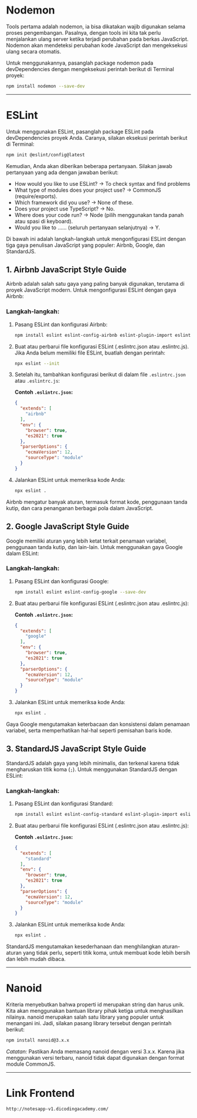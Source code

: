 # Nodemon

Tools pertama adalah nodemon, ia bisa dikatakan wajib digunakan selama proses pengembangan. Pasalnya, dengan tools ini kita tak perlu menjalankan ulang server ketika terjadi perubahan pada berkas JavaScript. Nodemon akan mendeteksi perubahan kode JavaScript dan mengeksekusi ulang secara otomatis.

Untuk menggunakannya, pasanglah package nodemon pada devDependencies dengan mengeksekusi perintah berikut di Terminal proyek:

```bash
npm install nodemon --save-dev
```
---

# ESLint

Untuk menggunakan ESLint, pasanglah package ESLint pada devDependencies proyek Anda. Caranya, silakan eksekusi perintah berikut di Terminal:

```bash
npm init @eslint/config@latest
```

Kemudian, Anda akan diberikan beberapa pertanyaan. Silakan jawab pertanyaan yang ada dengan jawaban berikut:

- How would you like to use ESLint? -> To check syntax and find problems
- What type of modules does your project use? -> CommonJS (require/exports).
- Which framework did you use? -> None of these. 
- Does your project use TypeScript? -> No.
- Where does your code run? -> Node (pilih menggunakan tanda panah atau spasi di keyboard).
- Would you like to …… (seluruh pertanyaan selanjutnya) -> Y.


Di bawah ini adalah langkah-langkah untuk mengonfigurasi ESLint dengan tiga gaya penulisan JavaScript yang populer: Airbnb, Google, dan StandardJS.

## 1. Airbnb JavaScript Style Guide

Airbnb adalah salah satu gaya yang paling banyak digunakan, terutama di proyek JavaScript modern. Untuk mengonfigurasi ESLint dengan gaya Airbnb:

### Langkah-langkah:
1. Pasang ESLint dan konfigurasi Airbnb:

    ```bash
    npm install eslint eslint-config-airbnb eslint-plugin-import eslint-plugin-react --save-dev
    ```

2. Buat atau perbarui file konfigurasi ESLint (.eslintrc.json atau .eslintrc.js). Jika Anda belum memiliki file ESLint, buatlah dengan perintah:

    ```bash
    npx eslint --init
    ```

3. Setelah itu, tambahkan konfigurasi berikut di dalam file `.eslintrc.json` atau `.eslintrc.js`:

    **Contoh `.eslintrc.json`:**
    ```json
    {
      "extends": [
        "airbnb"
      ],
      "env": {
        "browser": true,
        "es2021": true
      },
      "parserOptions": {
        "ecmaVersion": 12,
        "sourceType": "module"
      }
    }
    ```

4. Jalankan ESLint untuk memeriksa kode Anda:

    ```bash
    npx eslint .
    ```

Airbnb mengatur banyak aturan, termasuk format kode, penggunaan tanda kutip, dan cara penanganan berbagai pola dalam JavaScript.



## 2. Google JavaScript Style Guide

Google memiliki aturan yang lebih ketat terkait penamaan variabel, penggunaan tanda kutip, dan lain-lain. Untuk menggunakan gaya Google dalam ESLint:

### Langkah-langkah:
1. Pasang ESLint dan konfigurasi Google:

    ```bash
    npm install eslint eslint-config-google --save-dev
    ```

2. Buat atau perbarui file konfigurasi ESLint (.eslintrc.json atau .eslintrc.js):

    **Contoh `.eslintrc.json`:**
    ```json
    {
      "extends": [
        "google"
      ],
      "env": {
        "browser": true,
        "es2021": true
      },
      "parserOptions": {
        "ecmaVersion": 12,
        "sourceType": "module"
      }
    }
    ```

3. Jalankan ESLint untuk memeriksa kode Anda:

    ```bash
    npx eslint .
    ```

Gaya Google mengutamakan keterbacaan dan konsistensi dalam penamaan variabel, serta memperhatikan hal-hal seperti pemisahan baris kode.


## 3. StandardJS JavaScript Style Guide

StandardJS adalah gaya yang lebih minimalis, dan terkenal karena tidak mengharuskan titik koma (`;`). Untuk menggunakan StandardJS dengan ESLint:

### Langkah-langkah:
1. Pasang ESLint dan konfigurasi Standard:

    ```bash
    npm install eslint eslint-config-standard eslint-plugin-import eslint-plugin-node eslint-plugin-promise --save-dev
    ```

2. Buat atau perbarui file konfigurasi ESLint (.eslintrc.json atau .eslintrc.js):

    **Contoh `.eslintrc.json`:**
    ```json
    {
      "extends": [
        "standard"
      ],
      "env": {
        "browser": true,
        "es2021": true
      },
      "parserOptions": {
        "ecmaVersion": 12,
        "sourceType": "module"
      }
    }
    ```

3. Jalankan ESLint untuk memeriksa kode Anda:

    ```bash
    npx eslint .
    ```

StandardJS mengutamakan kesederhanaan dan menghilangkan aturan-aturan yang tidak perlu, seperti titik koma, untuk membuat kode lebih bersih dan lebih mudah dibaca.

---

# Nanoid

Kriteria menyebutkan bahwa properti id merupakan string dan harus unik. Kita akan menggunakan bantuan library pihak ketiga untuk menghasilkan nilainya. nanoid merupakan salah satu library yang populer untuk menangani ini. Jadi, silakan pasang library tersebut dengan perintah berikut:

```bash
npm install nanoid@3.x.x
```
*Catatan:* Pastikan Anda memasang nanoid dengan versi 3.x.x. Karena jika menggunakan versi terbaru, nanoid tidak dapat digunakan dengan format module CommonJS.

---

# Link Frontend

```bash
http://notesapp-v1.dicodingacademy.com/
```